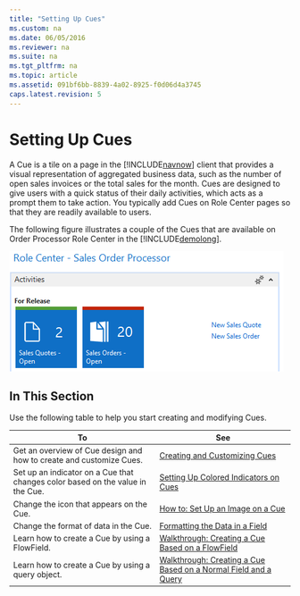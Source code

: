 ```yaml
---
title: "Setting Up Cues"
ms.custom: na
ms.date: 06/05/2016
ms.reviewer: na
ms.suite: na
ms.tgt_pltfrm: na
ms.topic: article
ms.assetid: 091bf6bb-8839-4a02-8925-f0d06d4a3745
caps.latest.revision: 5
---
```

# Setting Up Cues
A Cue is a tile on a page in the [!INCLUDE[navnow](../dynamics-nav/includes/navnow_md.md)] client that provides a visual representation of aggregated business data, such as the number of open sales invoices or the total sales for the month. Cues are designed to give users with a quick status of their daily activities, which acts as a prompt them to take action. You typically add Cues on Role Center pages so that they are readily available to users.  
  
 The following figure illustrates a couple of the Cues that are available on Order Processor Role Center in the [!INCLUDE[demolong](../dynamics-nav/includes/demolong_md.md)].  
  
 ![Cues on the Order Processor Role Center](../dynamics-nav/media/NAV_Cues_OrderProcessor.png "NAV\_Cues\_OrderProcessor")  
  
## In This Section  
 Use the following table to help you start creating and modifying Cues.  
  
|To|See|  
|--------|---------|  
|Get an overview of Cue design and how to create and customize Cues.|[Creating and Customizing Cues](../dynamics-nav/Creating-and-Customizing-Cues.md)|  
|Set up an indicator on a Cue that changes color based on the value in the Cue.|[Setting Up Colored Indicators on Cues](../dynamics-nav/Setting-Up-Colored-Indicators-on-Cues.md)|  
|Change the icon that appears on the Cue.|[How to: Set Up an Image on a Cue](../Topic/How%20to:%20Set%20Up%20an%20Image%20on%20a%20Cue.md)|  
|Change the format of data in the Cue.|[Formatting the Data in a Field](../dynamics-nav/Formatting-the-Data-in-a-Field.md)|  
|Learn how to create a Cue by using a FlowField.|[Walkthrough: Creating a Cue Based on a FlowField](../Topic/Walkthrough:%20Creating%20a%20Cue%20Based%20on%20a%20FlowField.md)|  
|Learn how to create a Cue by using a query object.|[Walkthrough: Creating a Cue Based on a Normal Field and a Query](../Topic/Walkthrough:%20Creating%20a%20Cue%20Based%20on%20a%20Normal%20Field%20and%20a%20Query.md)|